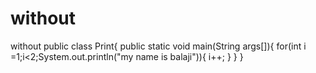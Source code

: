 # without
without
public class Print{
public static void main(String args[]){
for(int i =1;i<2;System.out.println("my name is balaji")){
i++;
}
}
}
